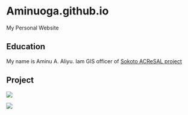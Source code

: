# Aminuoga.github.io
My Personal Website
## Education
My name is Aminu A. Aliyu. Iam GIS officer of [Sokoto ACReSAL project](https://acresal.gov.ng/?page_id=384)
## Project

![](https://acresal.gov.ng/wp-content/uploads/2023/05/@UnSiAxI7Wgn-bCY-747x560.jpg)

![](image\IMG_0086.jpg)
